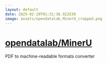 ```yaml
---
layout: default
date: 2025-02-20T01:31:36.922539
image: assets/opendatalab_MinerU_cropped.png
---
```


# [opendatalab/MinerU](https://github.com/opendatalab/MinerU)

PDF to machine-readable formats converter

